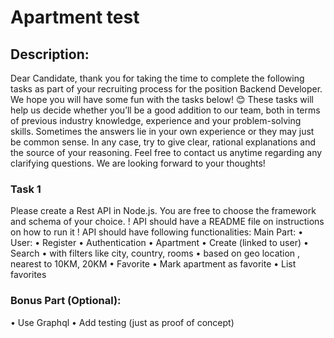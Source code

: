 # Apartment test

## Description:

Dear Candidate,
thank you for taking the time to complete the following tasks as part of your recruiting process for the position Backend Developer. We
hope you will have some fun with the tasks below! 😊
These tasks will help us decide whether you’ll be a good addition to our team, both in terms of previous industry knowledge, experience and your problem-solving skills. Sometimes the answers lie in your own experience or they may just be common sense. In any case, try to give clear, rational explanations and the source of your reasoning.
Feel free to contact us anytime regarding any clarifying questions.
We are looking forward to your thoughts!

### Task 1

Please create a Rest API in Node.js. You are free to choose the framework and schema of your choice.
! API should have a README file on instructions on how to run it !
API should have following functionalities: Main Part: • User:
• Register
• Authentication • Apartment
• Create (linked to user) • Search
• with filters like city, country, rooms
• based on geo location , nearest to 10KM, 20KM • Favorite
• Mark apartment as favorite
• List favorites

### Bonus Part (Optional):

• Use Graphql
• Add testing (just as proof of concept)
